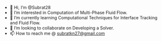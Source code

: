 - 👋 Hi, I’m @Subrat28
- 👀 I’m interested in Computation of Multi-Phase Fluid Flow.
- 🌱 I’m currently learning Computational Techniques for Interface Tracking and Fluid Flow.
- 💞️ I’m looking to collaborate on Developing a Solver.
- 📫 How to reach me @ subratkn27@gmail.com

<!---
Subrat28/Subrat28 is a ✨ special ✨ repository because its `README.md` (this file) appears on your GitHub profile.
You can click the Preview link to take a look at your changes.
--->
